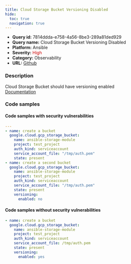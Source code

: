 ```yaml
---
title: Cloud Storage Bucket Versioning Disabled
hide:
  toc: true
  navigation: true
---
```


<style>
  .highlight .hll {
    background-color: #ff171742;
  }
  .md-content {
    max-width: 1100px;
    margin: 0 auto;
  }
</style>

-   **Query id:** 7814ddda-e758-4a56-8be3-289a81ded929
-   **Query name:** Cloud Storage Bucket Versioning Disabled
-   **Platform:** Ansible
-   **Severity:** <span style="color:#C00">High</span>
-   **Category:** Observability
-   **URL:** [Github](https://github.com/Checkmarx/kics/tree/master/assets/queries/ansible/gcp/cloud_storage_bucket_versioning_disabled)

### Description
Cloud Storage Bucket should have versioning enabled<br>
[Documentation](https://docs.ansible.com/ansible/latest/collections/google/cloud/gcp_storage_bucket_module.html#parameter-versioning)

### Code samples
#### Code samples with security vulnerabilities
```yaml title="Positive test num. 1 - yaml file" hl_lines="17 3"
---
- name: create a bucket
  google.cloud.gcp_storage_bucket:
    name: ansible-storage-module
    project: test_project
    auth_kind: serviceaccount
    service_account_file: "/tmp/auth.pem"
    state: present
- name: create a second bucket
  google.cloud.gcp_storage_bucket:
    name: ansible-storage-module
    project: test_project
    auth_kind: serviceaccount
    service_account_file: "/tmp/auth.pem"
    state: present
    versioning:
      enabled: no

```


#### Code samples without security vulnerabilities
```yaml title="Negative test num. 1 - yaml file"
- name: create a bucket
  google.cloud.gcp_storage_bucket:
    name: ansible-storage-module
    project: test_project
    auth_kind: serviceaccount
    service_account_file: /tmp/auth.pem
    state: present
    versioning:
      enabled: yes

```
